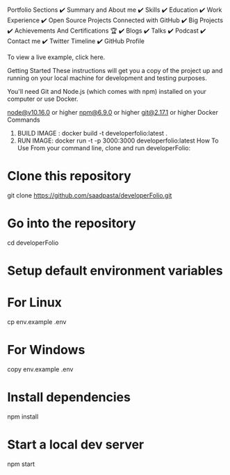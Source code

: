 Portfolio Sections
✔️ Summary and About me
✔️ Skills
✔️ Education
✔️ Work Experience
✔️ Open Source Projects Connected with GitHub
✔️ Big Projects
✔️ Achievements And Certifications 🏆
✔️ Blogs
✔️ Talks
✔️ Podcast
✔️ Contact me
✔️ Twitter Timeline
✔️ GitHub Profile

To view a live example, click here.

Getting Started
These instructions will get you a copy of the project up and running on your local machine for development and testing purposes.

You'll need Git and Node.js (which comes with npm) installed on your computer or use Docker.

node@v10.16.0 or higher
npm@6.9.0 or higher
git@2.17.1 or higher
Docker Commands
1) BUILD IMAGE : docker build -t developerfolio:latest .
2) RUN IMAGE: docker run -t -p 3000:3000 developerfolio:latest
How To Use
From your command line, clone and run developerFolio:

# Clone this repository
git clone https://github.com/saadpasta/developerFolio.git

# Go into the repository
cd developerFolio

# Setup default environment variables

# For Linux
cp env.example .env
# For Windows
copy env.example .env

# Install dependencies
npm install

# Start a local dev server
npm start
